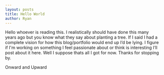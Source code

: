 ```yaml
---
layout: posts
title: Hello World
author: Ryan
---
```

Hello whoever is reading this. I realistically should have done this many years ago but you know what they say about planting a tree. If I said I had a complete vision for how this blog/portfolio would end up I’d be lying. I figure if I'm working on something I feel passionate about or think is interesting I’ll post about it here. Well I suppose thats all I got for now. Thanks for stopping by.

Onward and Upward